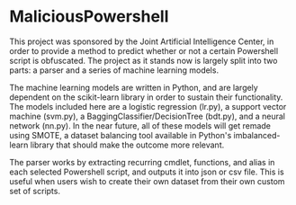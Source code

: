 # MaliciousPowershell
This project was sponsored by the Joint Artificial Intelligence Center, in order to provide a method to predict whether or not a certain Powershell script is obfuscated. The project as it stands now is largely split into two parts: a parser and a series of machine learning models. 

The machine learning models are written in Python, and are largely dependent on the scikit-learn library in order to sustain their functionality. The models included here are a logistic regression (lr.py), a support vector machine (svm.py), a BaggingClassifier/DecisionTree (bdt.py), and a neural network (nn.py). In the near future, all of these models will get remade using SMOTE, a dataset balancing tool available in Python's imbalanced-learn library that should make the outcome more relevant.

The parser works by extracting recurring cmdlet, functions, and alias in each selected Powershell script, and outputs it into json or csv file. This is useful when users wish to create their own dataset from their own custom set of scripts. 

